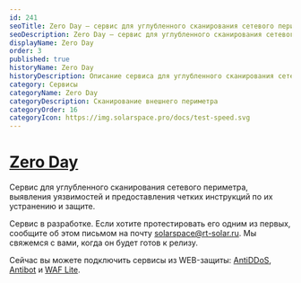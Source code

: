 ```yaml
---
id: 241
seoTitle: Zero Day — сервис для углубленного сканирования сетевого периметра
seoDescription: Zero Day — сервис для углубленного сканирования сетевого периметра, выявления уязвимостей и предоставления четких инструкций по их устранению и защите
displayName: Zero Day
order: 3
published: true
historyName: Zero Day
historyDescription: Описание сервиса для углубленного сканирования сетевого периметра, выявления уязвимостей и предоставления рекомендаций по их устранению и защите
category: Сервисы
categoryName: Zero Day
categoryDescription: Сканирование внешнего периметра
categoryOrder: 16
categoryIcon: https://img.solarspace.pro/docs/test-speed.svg
---
```


# [Zero Day](zero-day)

Сервис для углубленного сканирования сетевого периметра, выявления уязвимостей и предоставления четких инструкций по их устранению и защите.

Сервис в разработке. Если хотите протестировать его одним из первых, сообщите об этом письмом на почту solarspace@rt-solar.ru. Мы свяжемся с вами, когда он будет готов к релизу.  

Сейчас вы можете подключить сервисы из WEB-защиты: [AntiDDoS]([217]), [Antibot]([216]) и [WAF Lite]([234]).